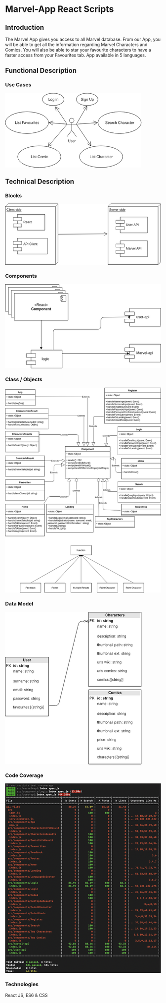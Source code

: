 # Marvel-App React Scripts

## Introduction

The Marvel App gives you access to all Marvel database. From our App, you will be able to get all the information regarding Marvel Characters and Comics. You will also be able to star your favourite characters to have a faster access from your Favourites tab. App available in 5 languages.

## Functional Description

### Use Cases
![Use Cases](images/use-cases.png)

## Technical Description

### Blocks
![Blocks](images/blocks.png)

### Components
![Components](images/components.png)

### Class / Objects

![Class/Objects](images/class-objects.png)

### Data Model
![Data Model](images/data-model.png)

### Code Coverage
![Data Coverage](images/data-coverage.png)


### Technologies

React JS, ES6 & CSS